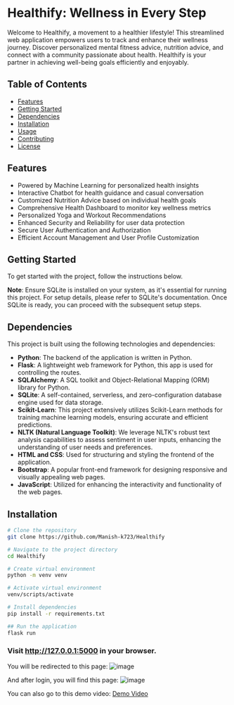 ﻿# Healthify: Wellness in Every Step

Welcome to Healthify, a movement to a healthier lifestyle! This streamlined web application empowers users to track and enhance their wellness journey. Discover personalized mental fitness advice, nutrition advice, and connect with a community passionate about health. Healthify is your partner in achieving well-being goals efficiently and enjoyably.

## Table of Contents
- [Features](#features)
- [Getting Started](#getting-started)
- [Dependencies](#dependencies)
- [Installation](#installation)
- [Usage](#usage)
- [Contributing](#contributing)
- [License](#license)

## Features

- Powered by Machine Learning for personalized health insights
- Interactive Chatbot for health guidance and casual conversation
- Customized Nutrition Advice based on individual health goals
- Comprehensive Health Dashboard to monitor key wellness metrics
- Personalized Yoga and Workout Recommendations
- Enhanced Security and Reliability for user data protection
- Secure User Authentication and Authorization
- Efficient Account Management and User Profile Customization

## Getting Started

To get started with the project, follow the instructions below.

**Note**: Ensure SQLite is installed on your system, as it's essential for running this project. For setup details, please refer to SQLite's documentation. Once SQLite is ready, you can proceed with the subsequent setup steps.

## Dependencies

This project is built using the following technologies and dependencies:

- **Python**: The backend of the application is written in Python.
- **Flask**: A lightweight web framework for Python, this app is used for controlling the routes.
- **SQLAlchemy**: A SQL toolkit and Object-Relational Mapping (ORM) library for Python.
- **SQLite**: A self-contained, serverless, and zero-configuration database engine used for data storage.
- **Scikit-Learn**: This project extensively utilizes Scikit-Learn methods for training machine learning models, ensuring accurate and efficient predictions.
- **NLTK (Natural Language Toolkit)**: We leverage NLTK's robust text analysis capabilities to assess sentiment in user inputs, enhancing the understanding of user needs and preferences.
- **HTML and CSS**: Used for structuring and styling the frontend of the application.
- **Bootstrap**: A popular front-end framework for designing responsive and visually appealing web pages.
- **JavaScript**: Utilized for enhancing the interactivity and functionality of the web pages.

## Installation

```bash
# Clone the repository
git clone https://github.com/Manish-k723/Healthify

# Navigate to the project directory
cd Healthify

# Create virtual environment
python -m venv venv

# Activate virtual environment
venv/scripts/activate

# Install dependencies
pip install -r requirements.txt

## Run the application
flask run
```

### Visit http://127.0.0.1:5000 in your browser.

You will be redirected to this page: ![image](https://github.com/Manish-k723/Healthify/assets/109733755/5607495d-72a7-448d-b126-2c9c4d2713e3)

And after login, you will find this page: ![image](https://github.com/Manish-k723/Healthify/assets/109733755/cdfa4498-1557-4684-8b03-e07ec16a2417)

You can also go to this demo video: [Demo Video](https://drive.google.com/file/d/1Z3nZIRoC_2T2CPBpdPCfcCtdT5hLzgPs/view?usp=sharing)

